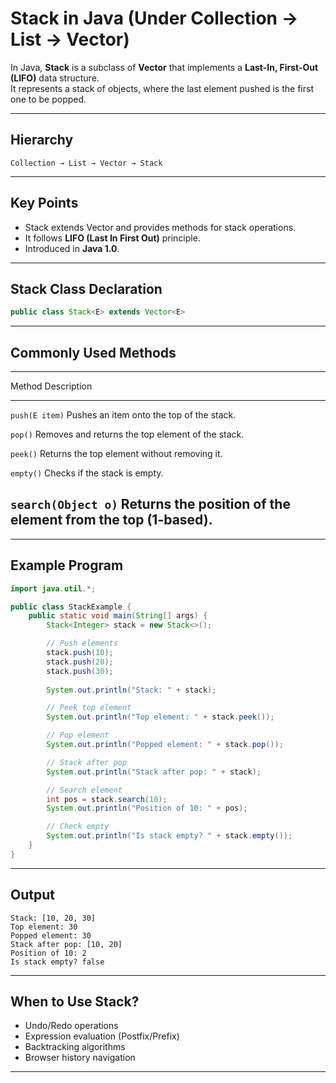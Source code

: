 # Stack in Java (Under Collection → List → Vector)

In Java, **Stack** is a subclass of **Vector** that implements a
**Last-In, First-Out (LIFO)** data structure.\
It represents a stack of objects, where the last element pushed is the
first one to be popped.

------------------------------------------------------------------------

## Hierarchy

    Collection → List → Vector → Stack

------------------------------------------------------------------------

## Key Points

-   Stack extends Vector and provides methods for stack operations.
-   It follows **LIFO (Last In First Out)** principle.
-   Introduced in **Java 1.0**.

------------------------------------------------------------------------

## Stack Class Declaration

``` java
public class Stack<E> extends Vector<E>
```

------------------------------------------------------------------------

## Commonly Used Methods

  -----------------------------------------------------------------------
  Method                      Description
  --------------------------- -------------------------------------------
  `push(E item)`              Pushes an item onto the top of the stack.

  `pop()`                     Removes and returns the top element of the
                              stack.

  `peek()`                    Returns the top element without removing
                              it.

  `empty()`                   Checks if the stack is empty.

  `search(Object o)`          Returns the position of the element from
                              the top (1-based).
  -----------------------------------------------------------------------

------------------------------------------------------------------------

## Example Program

``` java
import java.util.*;

public class StackExample {
    public static void main(String[] args) {
        Stack<Integer> stack = new Stack<>();

        // Push elements
        stack.push(10);
        stack.push(20);
        stack.push(30);
        
        System.out.println("Stack: " + stack);

        // Peek top element
        System.out.println("Top element: " + stack.peek());

        // Pop element
        System.out.println("Popped element: " + stack.pop());

        // Stack after pop
        System.out.println("Stack after pop: " + stack);

        // Search element
        int pos = stack.search(10);
        System.out.println("Position of 10: " + pos);

        // Check empty
        System.out.println("Is stack empty? " + stack.empty());
    }
}
```

------------------------------------------------------------------------

## Output

    Stack: [10, 20, 30]
    Top element: 30
    Popped element: 30
    Stack after pop: [10, 20]
    Position of 10: 2
    Is stack empty? false

------------------------------------------------------------------------

## When to Use Stack?

-   Undo/Redo operations
-   Expression evaluation (Postfix/Prefix)
-   Backtracking algorithms
-   Browser history navigation

------------------------------------------------------------------------
